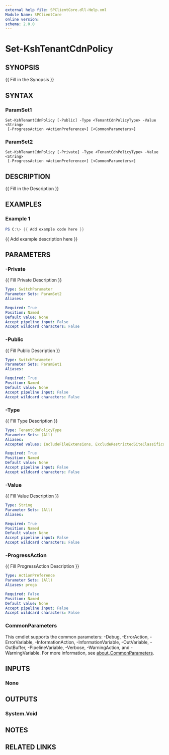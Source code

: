 ```yaml
---
external help file: SPClientCore.dll-Help.xml
Module Name: SPClientCore
online version:
schema: 2.0.0
---
```


# Set-KshTenantCdnPolicy

## SYNOPSIS
{{ Fill in the Synopsis }}

## SYNTAX

### ParamSet1
```
Set-KshTenantCdnPolicy [-Public] -Type <TenantCdnPolicyType> -Value <String>
 [-ProgressAction <ActionPreference>] [<CommonParameters>]
```

### ParamSet2
```
Set-KshTenantCdnPolicy [-Private] -Type <TenantCdnPolicyType> -Value <String>
 [-ProgressAction <ActionPreference>] [<CommonParameters>]
```

## DESCRIPTION
{{ Fill in the Description }}

## EXAMPLES

### Example 1
```powershell
PS C:\> {{ Add example code here }}
```

{{ Add example description here }}

## PARAMETERS

### -Private
{{ Fill Private Description }}

```yaml
Type: SwitchParameter
Parameter Sets: ParamSet2
Aliases:

Required: True
Position: Named
Default value: None
Accept pipeline input: False
Accept wildcard characters: False
```

### -Public
{{ Fill Public Description }}

```yaml
Type: SwitchParameter
Parameter Sets: ParamSet1
Aliases:

Required: True
Position: Named
Default value: None
Accept pipeline input: False
Accept wildcard characters: False
```

### -Type
{{ Fill Type Description }}

```yaml
Type: TenantCdnPolicyType
Parameter Sets: (All)
Aliases:
Accepted values: IncludeFileExtensions, ExcludeRestrictedSiteClassifications, ExcludeIfNoScriptDisabled

Required: True
Position: Named
Default value: None
Accept pipeline input: False
Accept wildcard characters: False
```

### -Value
{{ Fill Value Description }}

```yaml
Type: String
Parameter Sets: (All)
Aliases:

Required: True
Position: Named
Default value: None
Accept pipeline input: False
Accept wildcard characters: False
```

### -ProgressAction
{{ Fill ProgressAction Description }}

```yaml
Type: ActionPreference
Parameter Sets: (All)
Aliases: proga

Required: False
Position: Named
Default value: None
Accept pipeline input: False
Accept wildcard characters: False
```

### CommonParameters
This cmdlet supports the common parameters: -Debug, -ErrorAction, -ErrorVariable, -InformationAction, -InformationVariable, -OutVariable, -OutBuffer, -PipelineVariable, -Verbose, -WarningAction, and -WarningVariable. For more information, see [about_CommonParameters](http://go.microsoft.com/fwlink/?LinkID=113216).

## INPUTS

### None
## OUTPUTS

### System.Void
## NOTES

## RELATED LINKS

